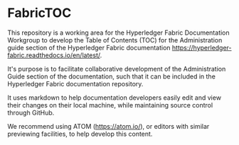 # FabricTOC

This repository is a working area for the Hyperledger Fabric Documentation Workgroup to develop the Table of Contents (TOC) for the Administration guide section of the Hyperledger Fabric documentation https://hyperledger-fabric.readthedocs.io/en/latest/.

It's purpose is to facilitate collaborative development of the  Administration Guide section of the documentation, such that it can be included in the Hyperledger Fabric documentation repository.

It uses markdown to help documentation developers easily edit and view their changes on their local machine, while maintaining source control through GitHub.

We recommend using ATOM (https://atom.io/), or editors with similar previewing facilities, to help develop this content. 
